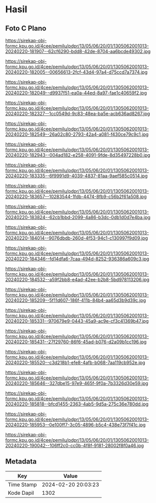 # Hasil

## Foto C Plano

https://sirekap-obj-formc.kpu.go.id/4cee/pemilu/pdpr/13/05/06/20/01/1305062001013-20240220-181907--62cf6290-bdd8-42de-8704-aa6bcde49302.jpg

https://sirekap-obj-formc.kpu.go.id/4cee/pemilu/pdpr/13/05/06/20/01/1305062001013-20240220-182005--00656613-2fcf-43d4-97a4-d75ccd7a7374.jpg

https://sirekap-obj-formc.kpu.go.id/4cee/pemilu/pdpr/13/05/06/20/01/1305062001013-20240220-182049--d9937f51-ea0a-44ed-8a97-fae1c40659f2.jpg

https://sirekap-obj-formc.kpu.go.id/4cee/pemilu/pdpr/13/05/06/20/01/1305062001013-20240220-182327--1cc0549d-9c83-48ea-ba5e-acb636ad8267.jpg

https://sirekap-obj-formc.kpu.go.id/4cee/pemilu/pdpr/13/05/06/20/01/1305062001013-20240220-182549--26a02c80-2793-42a4-a081-f430ce79c9c1.jpg

https://sirekap-obj-formc.kpu.go.id/4cee/pemilu/pdpr/13/05/06/20/01/1305062001013-20240220-182943--004ad182-e258-4091-9fde-8d35497228b0.jpg

https://sirekap-obj-formc.kpu.go.id/4cee/pemilu/pdpr/13/05/06/20/01/1305062001013-20240220-183335--6f9991d9-4039-4837-81aa-9aef585c0514.jpg

https://sirekap-obj-formc.kpu.go.id/4cee/pemilu/pdpr/13/05/06/20/01/1305062001013-20240220-183657--10283544-1fdb-4474-8fb9-c56b2f61a508.jpg

https://sirekap-obj-formc.kpu.go.id/4cee/pemilu/pdpr/13/05/06/20/01/1305062001013-20240220-183824--62cb1bbd-2099-4a86-b3dc-0db1d0d7e4ba.jpg

https://sirekap-obj-formc.kpu.go.id/4cee/pemilu/pdpr/13/05/06/20/01/1305062001013-20240220-184014--9076dbdb-260d-4f53-94c1-c130997f9d09.jpg

https://sirekap-obj-formc.kpu.go.id/4cee/pemilu/pdpr/13/05/06/20/01/1305062001013-20240220-184346--fd14dfa6-7caa-494d-8252-936386a609c3.jpg

https://sirekap-obj-formc.kpu.go.id/4cee/pemilu/pdpr/13/05/06/20/01/1305062001013-20240220-184532--a59f2bb8-e4ad-42ee-b2b8-5bd978113206.jpg

https://sirekap-obj-formc.kpu.go.id/4cee/pemilu/pdpr/13/05/06/20/01/1305062001013-20240220-185209--5f11d607-186f-411b-84b4-aa65d3b9d39c.jpg

https://sirekap-obj-formc.kpu.go.id/4cee/pemilu/pdpr/13/05/06/20/01/1305062001013-20240220-185331--970679e9-0443-45a9-ac9e-cf3c41369b47.jpg

https://sirekap-obj-formc.kpu.go.id/4cee/pemilu/pdpr/13/05/06/20/01/1305062001013-20240220-185431--27f29760-86f6-45ad-b076-d2a09b1cc196.jpg

https://sirekap-obj-formc.kpu.go.id/4cee/pemilu/pdpr/13/05/06/20/01/1305062001013-20240220-185520--c3d218b1-efe8-4afb-b068-7aa119cb952e.jpg

https://sirekap-obj-formc.kpu.go.id/4cee/pemilu/pdpr/13/05/06/20/01/1305062001013-20240220-185646--327dbe15-97e9-465f-9f0a-7b3326d30e59.jpg

https://sirekap-obj-formc.kpu.go.id/4cee/pemilu/pdpr/13/05/06/20/01/1305062001013-20240220-185818--bfcd1455-2363-4ab5-9d5a-275c36e780dd.jpg

https://sirekap-obj-formc.kpu.go.id/4cee/pemilu/pdpr/13/05/06/20/01/1305062001013-20240220-185953--0e100ff7-3c05-4896-b5c4-438e73f7f41c.jpg

https://sirekap-obj-formc.kpu.go.id/4cee/pemilu/pdpr/13/05/06/20/01/1305062001013-20240220-190042--106ff2c0-cc0b-4f8f-9181-28002f8f0a46.jpg


## Metadata

| Key        | Value               |
| ---------- | ------------------- |
| Time Stamp | 2024-02-20 20:03:23 |
| Kode Dapil | 1302                |



